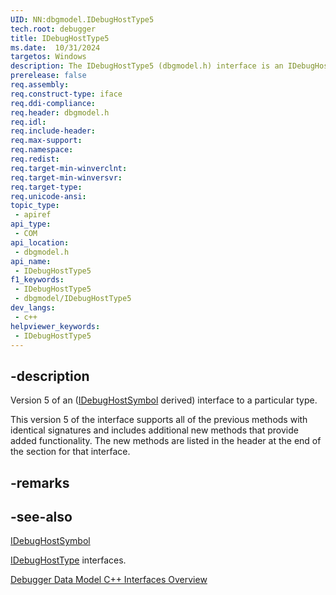 ```yaml
---
UID: NN:dbgmodel.IDebugHostType5
tech.root: debugger
title: IDebugHostType5
ms.date:  10/31/2024
targetos: Windows
description: The IDebugHostType5 (dbgmodel.h) interface is an IDebugHostSymbol derived interface that provides access to a particular type.
prerelease: false
req.assembly: 
req.construct-type: iface
req.ddi-compliance: 
req.header: dbgmodel.h
req.idl: 
req.include-header: 
req.max-support: 
req.namespace: 
req.redist: 
req.target-min-winverclnt: 
req.target-min-winversvr: 
req.target-type: 
req.unicode-ansi: 
topic_type:
 - apiref
api_type:
 - COM
api_location:
 - dbgmodel.h
api_name:
 - IDebugHostType5
f1_keywords:
 - IDebugHostType5
 - dbgmodel/IDebugHostType5
dev_langs:
 - c++
helpviewer_keywords:
 - IDebugHostType5
---
```


## -description

Version 5 of an ([IDebugHostSymbol](nn-dbgmodel-idebughostsymbol.md) derived) interface to a particular type.

This version 5 of the interface supports all of the previous methods with identical signatures and includes additional new methods that provide added functionality. The new methods are listed in the header at the end of the section for that interface.

## -remarks

## -see-also

[IDebugHostSymbol](nn-dbgmodel-idebughostsymbol.md)

[IDebugHostType](nn-dbgmodel-idebughosttype.md) interfaces. 

[Debugger Data Model C++ Interfaces Overview](/windows-hardware/drivers/debugger/data-model-cpp-overview)
